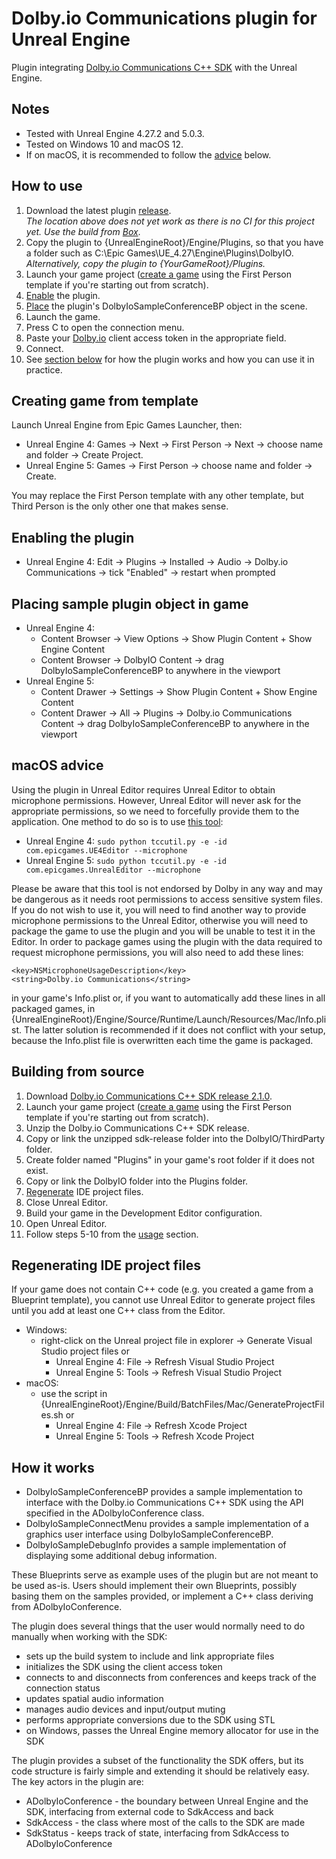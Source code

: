 # Dolby.io Communications plugin for Unreal Engine
Plugin integrating [Dolby.io Communications C++ SDK](https://github.com/DolbyIO/comms-sdk-cpp) with the Unreal Engine.

## Notes
- Tested with Unreal Engine 4.27.2 and 5.0.3.
- Tested on Windows 10 and macOS 12.
- If on macOS, it is recommended to follow the [advice](#macos) below.

## <a name="usage"></a> How to use
1. Download the latest plugin [release](https://github.com/DolbyIO/comms-sdk-unreal/releases).  
*The location above does not yet work as there is no CI for this project yet. Use the build from [Box](#usage)*.
2. Copy the plugin to {UnrealEngineRoot}/Engine/Plugins, so that you have a folder such as C:\Epic Games\UE_4.27\Engine\Plugins\DolbyIO.  
*Alternatively, copy the plugin to {YourGameRoot}/Plugins.*
3. Launch your game project ([create a game](#create) using the First Person template if you're starting out from scratch).
4. [Enable](#enable) the plugin.
5. [Place](#place) the plugin's DolbyIoSampleConferenceBP object in the scene.
6. Launch the game.
7. Press C to open the connection menu.
8. Paste your [Dolby.io](https://dolby.io) client access token in the appropriate field.
9. Connect.
10. See [section below](#how) for how the plugin works and how you can use it in practice.

## <a name="create"></a> Creating game from template
Launch Unreal Engine from Epic Games Launcher, then:
- Unreal Engine 4: Games → Next → First Person → Next → choose name and folder → Create Project.
- Unreal Engine 5: Games → First Person → choose name and folder → Create.

You may replace the First Person template with any other template, but Third Person is the only other one that makes sense.

## <a name="enable"></a> Enabling the plugin
- Unreal Engine 4: Edit → Plugins → Installed → Audio → Dolby.io Communications → tick "Enabled" → restart when prompted

## <a name="place"></a> Placing sample plugin object in game
- Unreal Engine 4:
    - Content Browser → View Options → Show Plugin Content + Show Engine Content
    - Content Browser → DolbyIO Content → drag DolbyIoSampleConferenceBP to anywhere in the viewport
- Unreal Engine 5:
    - Content Drawer → Settings → Show Plugin Content + Show Engine Content
    - Content Drawer → All → Plugins → Dolby.io Communications Content → drag DolbyIoSampleConferenceBP to anywhere in the viewport

## <a name="macos"></a> macOS advice
Using the plugin in Unreal Editor requires Unreal Editor to obtain microphone permissions. However, Unreal Editor will never ask for the appropriate permissions, so we need to forcefully provide them to the application. One method to do so is to use [this tool](https://github.com/DocSystem/tccutil):  
- Unreal Engine 4: `sudo python tccutil.py -e -id com.epicgames.UE4Editor --microphone`  
- Unreal Engine 5: `sudo python tccutil.py -e -id com.epicgames.UnrealEditor --microphone`

Please be aware that this tool is not endorsed by Dolby in any way and may be dangerous as it needs root permissions to access sensitive system files. If you do not wish to use it, you will need to find another way to provide microphone permissions to the Unreal Editor, otherwise you will need to package the game to use the plugin and you will be unable to test it in the Editor. In order to package games using the plugin with the data required to request microphone permissions, you will also need to add these lines:
```
<key>NSMicrophoneUsageDescription</key>
<string>Dolby.io Communications</string>
```
in your game's Info.plist or, if you want to automatically add these lines in all packaged games, in {UnrealEngineRoot}/Engine/Source/Runtime/Launch/Resources/Mac/Info.plist. The latter solution is recommended if it does not conflict with your setup, because the Info.plist file is overwritten each time the game is packaged.

## Building from source
1. Download [Dolby.io Communications C++ SDK release 2.1.0](https://github.com/DolbyIO/comms-sdk-cpp/releases/tag/2.1.0).
2. Launch your game project ([create a game](#create) using the First Person template if you're starting out from scratch).
3. Unzip the Dolby.io Communications C++ SDK release.
4. Copy or link the unzipped sdk-release folder into the DolbyIO/ThirdParty folder.
5. Create folder named "Plugins" in your game's root folder if it does not exist.
6. Copy or link the DolbyIO folder into the Plugins folder.
7. [Regenerate](#regenerate) IDE project files.
7. Close Unreal Editor.
8. Build your game in the Development Editor configuration.
9. Open Unreal Editor.
10. Follow steps 5-10 from the [usage](#usage) section.

## <a name="regenerate"></a> Regenerating IDE project files
If your game does not contain C++ code (e.g. you created a game from a Blueprint template), you cannot use Unreal Editor to generate project files until you add at least one C++ class from the Editor.
- Windows: 
    - right-click on the Unreal project file in explorer → Generate Visual Studio project files or
        - Unreal Engine 4: File → Refresh Visual Studio Project
        - Unreal Engine 5: Tools → Refresh Visual Studio Project
- macOS:
    - use the script in {UnrealEngineRoot}/Engine/Build/BatchFiles/Mac/GenerateProjectFiles.sh or
        - Unreal Engine 4: File → Refresh Xcode Project
        - Unreal Engine 5: Tools → Refresh Xcode Project

## <a name="how"></a>How it works
- DolbyIoSampleConferenceBP provides a sample implementation to interface with the Dolby.io Communications C++ SDK using the API specified in the ADolbyIoConference class.
- DolbyIoSampleConnectMenu provides a sample implementation of a graphics user interface using DolbyIoSampleConferenceBP.
- DolbyIoSampleDebugInfo provides a sample implementation of displaying some additional debug information.

These Blueprints serve as example uses of the plugin but are not meant to be used as-is. Users should implement their own Blueprints, possibly basing them on the samples provided, or implement a C++ class deriving from ADolbyIoConference.

The plugin does several things that the user would normally need to do manually when working with the SDK:
- sets up the build system to include and link appropriate files
- initializes the SDK using the client access token
- connects to and disconnects from conferences and keeps track of the connection status
- updates spatial audio information
- manages audio devices and input/output muting
- performs appropriate conversions due to the SDK using STL
- on Windows, passes the Unreal Engine memory allocator for use in the SDK

The plugin provides a subset of the functionality the SDK offers, but its code structure is fairly simple and extending it should be relatively easy. The key actors in the plugin are:
- ADolbyIoConference - the boundary between Unreal Engine and the SDK, interfacing from external code to SdkAccess and back
- SdkAccess - the class where most of the calls to the SDK are made
- SdkStatus - keeps track of state, interfacing from SdkAccess to ADolbyIoConference
